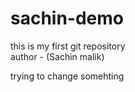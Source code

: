 # sachin-demo
this is my first git repository
<br>
author - (Sachin malik)
<p> trying to change somehting

